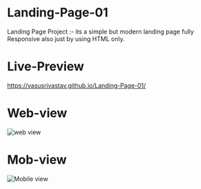 # Landing-Page-01
Landing Page Project :- its a simple but modern landing page fully Responsive also just by using HTML only.
# Live-Preview
https://vasusrivastav.github.io/Landing-Page-01/
# Web-view
![web view](https://github.com/VasuSrivastav/Landing-Page-01/assets/115205203/8d5c3e72-f71e-43d7-954e-cc2f8e5b133d)
# Mob-view
![Mobile view](https://github.com/VasuSrivastav/Landing-Page-01/assets/115205203/e3782369-7bd3-4f74-b610-1be525f23106)
